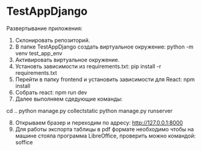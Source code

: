 ﻿# TestAppDjango

Развертывание приложения:
1. Склонировать репозиторий.
2. В папке TestAppDjango создать виртуальное окружение: python -m venv test_app_env
3. Активировать виртуальное окружение.
4. Установть зависимости из requirements.txt: pip install -r requirements.txt
5. Перейти в папку frontend и установить зависимости для React: npm install
6. Собрать react: npm run dev
7. Далее выполняем сдедующие команды: 

cd ..
python manage.py collectstatic 
python manage.py runserver

8. Открываем бразер и переходим по адресу: http://127.0.0.1:8000
9. Для работы экспорта таблицы в pdf формате необходимо чтобы на машине стояла программа LibreOffice, проверить можно командой: soffice
